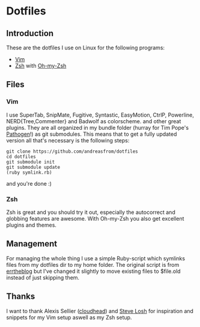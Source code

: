 Dotfiles
========

Introduction
------------

These are the dotfiles I use on Linux for the following programs:

* [Vim](http://www.vim.org)
* [Zsh](http://www.zsh.org) with [Oh-my-Zsh](http://www.github.com/robbyrussell/oh-my-zsh)

Files
-----

### Vim

I use SuperTab, SnipMate, Fugitive, Syntastic, EasyMotion, CtrlP, Powerline, NERD{Tree,Commenter} and Badwolf as colorscheme.
and other great plugins. They are all organized in my bundle folder
(hurray for Tim Pope's [Pathogen](http://www.github.com/tpope/vim-pathogen)!) as git submodules. This means that to get a fully updated version all that's necessary is the following steps:

    git clone https://github.com/andreasfrom/dotfiles
    cd dotfiles
    git submodule init
    git submodule update
    (ruby symlink.rb)
    
and you're done :)

### Zsh

Zsh is great and you should try it out, especially the autocorrect and globbing
features are awesome. With Oh-my-Zsh you also get excellent plugins and themes.

Management
----------

For managing the whole thing I use a simple Ruby-script which symlinks files
from my dotfiles dir to my home folder. The original script is from
[errtheblog](http://errtheblog.com/posts/89-huba-huba) but I've changed it slightly to move existing files to
$file.old instead of just skipping them.

Thanks
------
I want to thank Alexis Sellier ([cloudhead](http://www.cloudhead.com)) and [Steve Losh](http://www.stevelosh.com) for inspiration and snippets for my Vim setup aswell as my Zsh setup.
